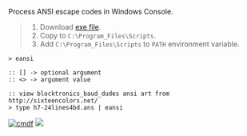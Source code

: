 Process ANSI escape codes in Windows Console.
> 1. Download [exe file](https://github.com/cmdf/extra-ansi/releases/download/1.0.0/eansi.exe).
> 2. Copy to `C:\Program_Files\Scripts`.
> 3. Add `C:\Program_Files\Scripts` to `PATH` environment variable.


```batch
> eansi

:: [] -> optional argument
:: <> -> argument value
```

```batch
:: view blocktronics_baud_dudes ansi art from http://sixteencolors.net/
> type h7-24lines4bd.ans | eansi
```


[![cmdf](https://i.imgur.com/ipb6sGd.jpg)](https://cmdf.github.io)
![](https://ga-beacon.deno.dev/G-RC63DPBH3P:SH3Eq-NoQ9mwgYeHWxu7cw/github.com/nodef/extra-ansi.cmd)
